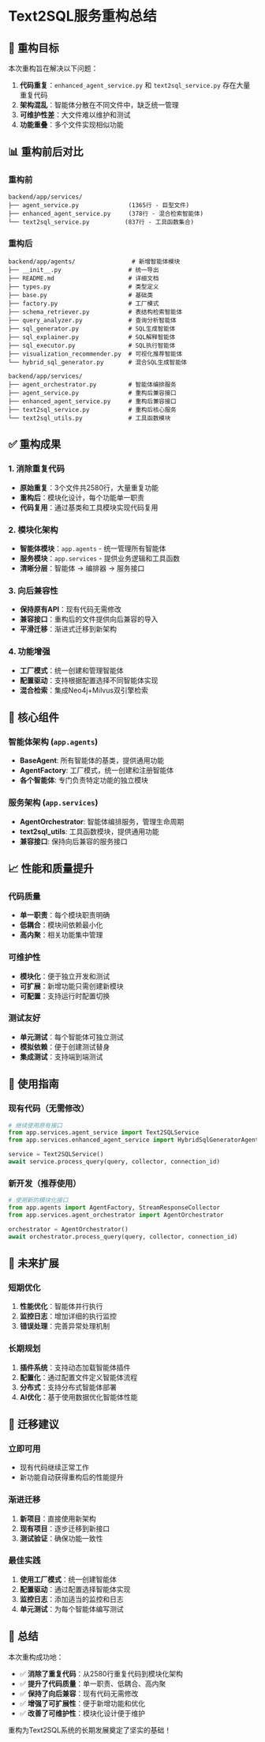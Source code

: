 # Text2SQL服务重构总结

## 🎯 重构目标

本次重构旨在解决以下问题：
1. **代码重复**：`enhanced_agent_service.py` 和 `text2sql_service.py` 存在大量重复代码
2. **架构混乱**：智能体分散在不同文件中，缺乏统一管理
3. **可维护性差**：大文件难以维护和测试
4. **功能重叠**：多个文件实现相似功能

## 📊 重构前后对比

### 重构前
```
backend/app/services/
├── agent_service.py              (1365行 - 巨型文件)
├── enhanced_agent_service.py     (378行 - 混合检索智能体)
└── text2sql_service.py          (837行 - 工具函数集合)
```

### 重构后
```
backend/app/agents/                # 新增智能体模块
├── __init__.py                   # 统一导出
├── README.md                     # 详细文档
├── types.py                      # 类型定义
├── base.py                       # 基础类
├── factory.py                    # 工厂模式
├── schema_retriever.py           # 表结构检索智能体
├── query_analyzer.py             # 查询分析智能体
├── sql_generator.py              # SQL生成智能体
├── sql_explainer.py              # SQL解释智能体
├── sql_executor.py               # SQL执行智能体
├── visualization_recommender.py  # 可视化推荐智能体
└── hybrid_sql_generator.py       # 混合SQL生成智能体

backend/app/services/
├── agent_orchestrator.py         # 智能体编排服务
├── agent_service.py              # 重构后兼容接口
├── enhanced_agent_service.py     # 重构后兼容接口
├── text2sql_service.py           # 重构后核心服务
└── text2sql_utils.py             # 工具函数模块
```

## ✅ 重构成果

### 1. 消除重复代码
- **原始重复**：3个文件共2580行，大量重复功能
- **重构后**：模块化设计，每个功能单一职责
- **代码复用**：通过基类和工具模块实现代码复用

### 2. 模块化架构
- **智能体模块**：`app.agents` - 统一管理所有智能体
- **服务模块**：`app.services` - 提供业务逻辑和工具函数
- **清晰分层**：智能体 → 编排器 → 服务接口

### 3. 向后兼容性
- **保持原有API**：现有代码无需修改
- **兼容接口**：重构后的文件提供向后兼容的导入
- **平滑迁移**：渐进式迁移到新架构

### 4. 功能增强
- **工厂模式**：统一创建和管理智能体
- **配置驱动**：支持根据配置选择不同智能体实现
- **混合检索**：集成Neo4j+Milvus双引擎检索

## 🔧 核心组件

### 智能体架构 (`app.agents`)
- **BaseAgent**: 所有智能体的基类，提供通用功能
- **AgentFactory**: 工厂模式，统一创建和注册智能体
- **各个智能体**: 专门负责特定功能的独立模块

### 服务架构 (`app.services`)
- **AgentOrchestrator**: 智能体编排服务，管理生命周期
- **text2sql_utils**: 工具函数模块，提供通用功能
- **兼容接口**: 保持向后兼容的服务接口

## 📈 性能和质量提升

### 代码质量
- **单一职责**：每个模块职责明确
- **低耦合**：模块间依赖最小化
- **高内聚**：相关功能集中管理

### 可维护性
- **模块化**：便于独立开发和测试
- **可扩展**：新增功能只需创建新模块
- **可配置**：支持运行时配置切换

### 测试友好
- **单元测试**：每个智能体可独立测试
- **模拟依赖**：便于创建测试替身
- **集成测试**：支持端到端测试

## 🚀 使用指南

### 现有代码（无需修改）
```python
# 继续使用原有接口
from app.services.agent_service import Text2SQLService
from app.services.enhanced_agent_service import HybridSqlGeneratorAgent

service = Text2SQLService()
await service.process_query(query, collector, connection_id)
```

### 新开发（推荐使用）
```python
# 使用新的模块化接口
from app.agents import AgentFactory, StreamResponseCollector
from app.services.agent_orchestrator import AgentOrchestrator

orchestrator = AgentOrchestrator()
await orchestrator.process_query(query, collector, connection_id)
```

## 🔮 未来扩展

### 短期优化
1. **性能优化**：智能体并行执行
2. **监控日志**：增加详细的执行监控
3. **错误处理**：完善异常处理机制

### 长期规划
1. **插件系统**：支持动态加载智能体插件
2. **配置化**：通过配置文件定义智能体流程
3. **分布式**：支持分布式智能体部署
4. **AI优化**：基于使用数据优化智能体性能

## 📝 迁移建议

### 立即可用
- 现有代码继续正常工作
- 新功能自动获得重构后的性能提升

### 渐进迁移
1. **新项目**：直接使用新架构
2. **现有项目**：逐步迁移到新接口
3. **测试验证**：确保功能一致性

### 最佳实践
1. **使用工厂模式**：统一创建智能体
2. **配置驱动**：通过配置选择智能体实现
3. **监控日志**：添加适当的监控和日志
4. **单元测试**：为每个智能体编写测试

## 🎉 总结

本次重构成功地：
- ✅ **消除了重复代码**：从2580行重复代码到模块化架构
- ✅ **提升了代码质量**：单一职责、低耦合、高内聚
- ✅ **保持了向后兼容**：现有代码无需修改
- ✅ **增强了可扩展性**：便于新增功能和优化
- ✅ **改善了可维护性**：模块化设计便于维护

重构为Text2SQL系统的长期发展奠定了坚实的基础！
